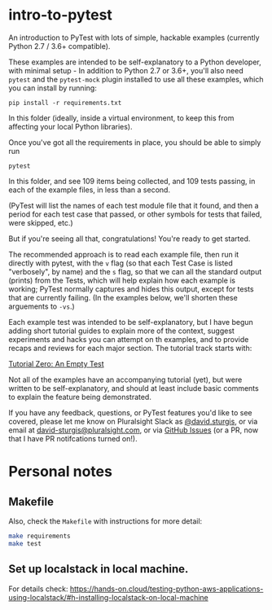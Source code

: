# intro-to-pytest
An introduction to PyTest with lots of simple, hackable examples (currently Python 2.7 / 3.6+ compatible).

These examples are intended to be self-explanatory to a Python developer, with minimal setup - In addition to Python 2.7 or 3.6+, you'll also need `pytest` and the `pytest-mock` plugin installed to use all these examples, which you can install by running:

```
pip install -r requirements.txt
```

In this folder (ideally, inside a virtual environment, to keep this from affecting your local Python libraries).

Once you've got all the requirements in place, you should be able to simply run

```
pytest
```

In this folder, and see 109 items being collected, and 109 tests passing, in each of the example files, in less than a second.

(PyTest will list the names of each test module file that it found, and then a period for each test case that passed, or other symbols for tests that failed, were skipped, etc.)

But if you're seeing all that, congratulations! You're ready to get started.

The recommended approach is to read each example file, then run it directly with pytest, with the `v` flag (so that each Test Case is listed "verbosely", by name) and the `s` flag, so that we can all the standard output (prints) from the Tests, which will help explain how each example is working; PyTest normally captures and hides this output, except for tests that are currently failing. (In the examples below, we'll shorten these arguements to `-vs`.)

Each example test was intended to be self-explanatory, but I have begun adding short tutorial guides to explain more of the context, suggest experiments and hacks you can attempt on th examples, and to provide recaps and reviews for each major section. The tutorial track starts with:

[Tutorial Zero: An Empty Test](https://github.com/pluralsight/intro-to-pytest/blob/master/tutorials/00_empty_test.md)

Not all of the examples have an accompanying tutorial (yet), but were written to be self-explanatory, and should at least include basic comments to explain the feature being demonstrated.

If you have any feedback, questions, or PyTest features you'd like to see covered, please let me know on Pluralsight Slack as [@david.sturgis](https://pluralsight.slack.com/team/U036DTQQ1), or via email at [david-sturgis@pluralsight.com](mailto:david-sturgis@pluralsight.com), or via [GitHub Issues](https://github.com/pluralsight/intro-to-pytest/issues) (or a PR, now that I have PR notifcations turned on!).


# Personal notes

## Makefile

Also, check the `Makefile` with instructions for more detail:

```bash
make requirements
make test
```

## Set up localstack in local machine.

For details check: https://hands-on.cloud/testing-python-aws-applications-using-localstack/#h-installing-localstack-on-local-machine